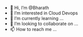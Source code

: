 - 👋 Hi, I’m @Bharath
- 👀 I’m interested in Cloud Devops
- 🌱 I’m currently learning ... 
- 💞️ I’m looking to collaborate on ...
- 📫 How to reach me ...

<!---
gbr405/gbr405 is a ✨ special ✨ repository because its `README.md` (this file) appears on your GitHub profile.
You can click the Preview link to take a look at your changes.
--->
